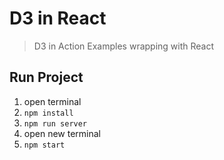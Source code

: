 # D3 in React

> D3 in Action Examples wrapping with React

## Run Project

1. open terminal
2. `npm install`
3. `npm run server`
4. open new terminal
5. `npm start`
